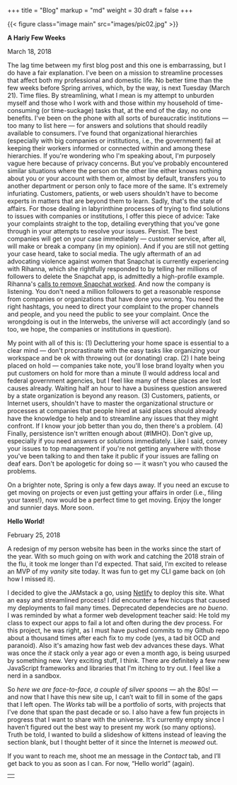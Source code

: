 +++
title = "Blog"
markup = "md"
weight = 30
draft = false
+++

{{< figure class="image main" src="images/pic02.jpg" >}}

**A Hariy Few Weeks**

March 18, 2018

The lag time between my first blog post and this one is embarrassing, but I do have a fair explanation. I've been on a mission to streamline processes that affect both my professional and domestic life.  No better time than the few weeks before Spring arrives, which, by the way, is next Tuesday (March 21). Time flies.  By streamlining, what I mean is my attempt to unburden myself and those who I work with and those within my household of time-consuming (or time-suckage) tasks that, at the end of the day, no one benefits. I've been on the phone with all sorts of bureaucratic institutions — too many to list here — for answers and solutions that should readily available to consumers. I've found that organizational hierarchies (especially with big companies or institutions, i.e., the government) fail at keeping their workers informed or connected within and among these hierarchies. If you're wondering who I'm speaking about, I'm purposely vague here because of privacy concerns. But you've probably encountered similar situations where the person on the other line either knows nothing about you or your account with them or, almost by default, transfers you to another department or person only to face more of the same. It's extremely infuriating. Customers, patients, or web users shouldn't have to become experts in matters that are beyond them to learn. Sadly, that's the state of affairs. For those dealing in labyrinthine processes of trying to find solutions to issues with companies or institutions, I offer this piece of advice: Take your complaints straight to the top, detailing everything that you've gone through in your attempts to resolve your issues. Persist. The best companies will get on your case immediately — customer service, after all, will make or break a company (in my opinion). And if you are still not getting your case heard, take to social media. The ugly aftermath of an ad advocating violence against women that Snapchat is currently experiencing with Rihanna, which she rightfully responded to by telling her millions of followers to delete the Snapchat app, is admittedly a high-profile example. Rihanna's <a href="http://www.vulture.com/2018/03/snapchats-offensive-rihanna-ad-cost-the-app-usd800-million.html" target="_blank" rel="noopener">calls to remove Snapchat worked</a>. And now the company is listening. You don't need a million followers to get a reasonable response from companies or organizations that have done you wrong. You need the right hashtags, you need to direct your complaint to the proper channels and people, and you need the public to see your complaint. Once the wrongdoing is out in the Interwebs, the universe will act accordingly (and so too, we hope, the companies or institutions in question).

My point with all of this is: (1) Decluttering your home space is essential to a clear mind — don't procrastinate with the easy tasks like organizing your workspace and be ok with throwing out (or donating) crap. (2) I hate being placed on hold — companies take note, you'll lose brand loyalty when you put customers on hold for more than a minute (I would address local and federal government agencies, but I feel like many of these places are lost causes already. Waiting half an hour to have a business question answered by a state organization is beyond any reason. (3) Customers, patients, or Internet users, shouldn't have to master the organizational structure or processes at companies that people hired at said places should already have the knowledge to help and to streamline any issues that they might confront. If I know your job better than you do, then there's a problem. (4) Finally, persistence isn't written enough about (#IMHO). Don't give up, especially if you need answers or solutions immediately. Like I said, convey your issues to top management if you're not getting anywhere with those you've been talking to and then take it public if your issues are falling on deaf ears. Don't be apologetic for doing so — it wasn't you who caused the problems.

On a brighter note, Spring is only a few days away. If you need an excuse to get moving on projects or even just getting your affairs in order (i.e., filing your taxes!), now would be a perfect time to get moving. Enjoy the longer and sunnier days.  More soon.

**Hello World!**

February 25, 2018

A redesign of my person website has been in the works since the start of the year. With so much going on with work and catching the 2018 strain of the flu, it took me longer than I'd expected. That said, I’m excited to release an MVP of my _vanity_ site today. It was fun to get my CLI game back on (oh how I missed it).

I decided to give the JAMstack a go, using <a href="https://www.netlify.com" target="_blank" rel="noopener">Netlify</a> to deploy this site. What an easy and streamlined process! I did encounter a few hiccups that caused my deployments to fail many times. Deprecated dependecies are _no bueno_. I was reminded by what a former web development teacher said: He told my class to expect our apps to fail a lot and often during the dev process. For this project, he was right, as I must have pushed commits to my Github repo about a thousand times after each fix to my code (yes, a tad bit OCD and paranoid). Also it's amazing how fast web dev advances these days. What was once the _it_ stack only a year ago or even a month ago, is being usurped by something new. Very exciting stuff, I think. There are definitely a few new JavaScript frameworks and libraries that I'm itching to try out. I feel like a nerd in a sandbox.

So _here we are face-to-face, a couple of silver spoons_ — ah the 80s! — and now that I have this new site up, I can’t wait to fill in some of the gaps that I left open. The _Works_ tab will be a portfolio of sorts, with projects that I've done that span the past decade or so. I also have a few fun projects in progress that I want to share with the universe. It's currently empty since I haven’t figured out the best way to present my work (so many options). Truth be told, I wanted to build a slideshow of kittens instead of leaving the section blank, but I thought better of it since the Internet is _meowed_ out.

If you want to reach me, shoot me an message in the _Contact_ tab, and I’ll get back to you as soon as I can. For now, “Hello world” (again).

<table>
<tr><td class="icons"><a href="/#work"><i class="far fa-arrow-alt-circle-left fa-lg"></i></a><a href="/#contact"><i class="far fa-arrow-alt-circle-right fa-lg"></i></a></td></tr>
</table>
